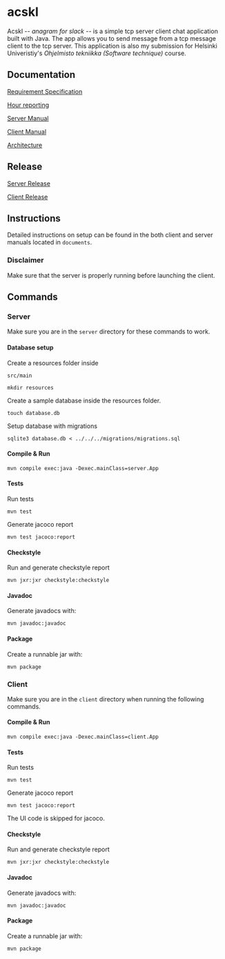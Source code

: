 # acskl

Acskl -- _anagram for slack_ -- is a simple tcp server client chat application built with Java. The app allows you to send message from a tcp message client to the tcp server. This application is also my submission for Helsinki Univeristiy's _Ohjelmisto tekniikka (Software technique)_ course. 

## Documentation

[Requirement Specification](https://github.com/nnecklace/acskl/blob/master/documents/requirement-specification.md)

[Hour reporting](https://github.com/nnecklace/acskl/blob/master/documents/hours.md)

[Server Manual](https://github.com/nnecklace/acskl/blob/master/documents/manual-server.md)

[Client Manual](https://github.com/nnecklace/acskl/blob/master/documents/manual-client.md)

[Architecture](https://github.com/nnecklace/acskl/blob/master/documents/architecture.md)

## Release

[Server Release](https://github.com/nnecklace/acskl/releases/tag/1.0.0)

[Client Release](https://github.com/nnecklace/acskl/releases/tag/1.0.0-Client)

## Instructions

Detailed instructions on setup can be found in the both client and server manuals located in `documents`.

### Disclaimer
Make sure that the server is properly running before launching the client.

## Commands

### Server 

Make sure you are in the `server` directory for these commands to work.

#### Database setup

Create a resources folder inside 

```src/main```

```mkdir resources```

Create a sample database inside the resources folder.

```touch database.db``` 

Setup database with migrations

```sqlite3 database.db < ../../../migrations/migrations.sql``` 

#### Compile & Run

```mvn compile exec:java -Dexec.mainClass=server.App```

#### Tests

Run tests

```mvn test```

Generate jacoco report

```mvn test jacoco:report``` 

#### Checkstyle

Run and generate checkstyle report

```mvn jxr:jxr checkstyle:checkstyle```

#### Javadoc

Generate javadocs with:

```mvn javadoc:javadoc```

#### Package

Create a runnable jar with:

```mvn package```

### Client

Make sure you are in the `client` directory when running the following commands.

#### Compile & Run

```mvn compile exec:java -Dexec.mainClass=client.App```

#### Tests

Run tests

```mvn test```

Generate jacoco report

```mvn test jacoco:report``` 

The UI code is skipped for jacoco.

#### Checkstyle

Run and generate checkstyle report

```mvn jxr:jxr checkstyle:checkstyle```

#### Javadoc

Generate javadocs with:

```mvn javadoc:javadoc```

#### Package

Create a runnable jar with:

```mvn package```
